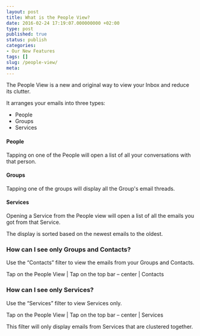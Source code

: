 ```yaml
---
layout: post
title: What is the People View?
date: 2016-02-24 17:19:07.000000000 +02:00
type: post
published: true
status: publish
categories:
- Our New Features
tags: []
slug: /people-view/
meta:
---
```


The People View is a new and original way to view your Inbox and reduce its clutter.

It arranges your emails into three types:
* People
* Groups
* Services

#### People
Tapping on one of the People will open a list of all your conversations with that person.

#### Groups
Tapping one of the groups will display all the Group's email threads.

#### Services
Opening a Service from the People view will open a list of all the emails you got from that Service.

The display is sorted based on the newest emails to the oldest.

### How can I see only Groups and Contacts?
Use the “Contacts” filter to view the emails from your Groups and Contacts.

Tap on the People View \| Tap on the top bar – center \| Contacts

### How can I see only Services?
Use the “Services” filter to view Services only.

Tap on the People View \| Tap on the top bar – center \| Services

This filter will only display emails from Services that are clustered together.